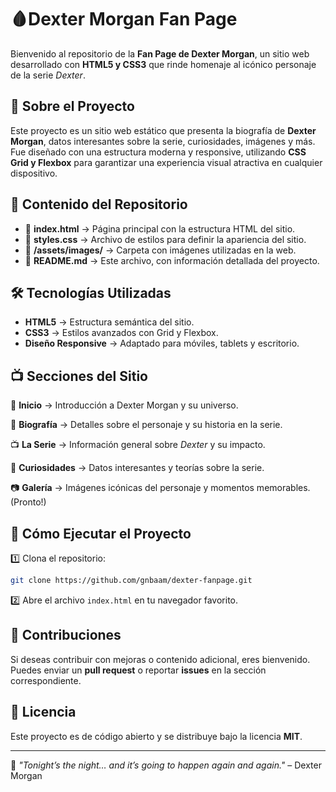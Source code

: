 # 🩸Dexter Morgan Fan Page

Bienvenido al repositorio de la **Fan Page de Dexter Morgan**, un sitio web desarrollado con **HTML5 y CSS3** que rinde homenaje al icónico personaje de la serie *Dexter*.

## 🎯 Sobre el Proyecto

Este proyecto es un sitio web estático que presenta la biografía de **Dexter Morgan**, datos interesantes sobre la serie, curiosidades, imágenes y más. Fue diseñado con una estructura moderna y responsive, utilizando **CSS Grid y Flexbox** para garantizar una experiencia visual atractiva en cualquier dispositivo.

## 📂 Contenido del Repositorio

- 📜 **index.html** → Página principal con la estructura HTML del sitio.
- 🎨 **styles.css** → Archivo de estilos para definir la apariencia del sitio.
- 📸 **/assets/images/** → Carpeta con imágenes utilizadas en la web.
- 📄 **README.md** → Este archivo, con información detallada del proyecto.

## 🛠️ Tecnologías Utilizadas

- **HTML5** → Estructura semántica del sitio.
- **CSS3** → Estilos avanzados con Grid y Flexbox.
- **Diseño Responsive** → Adaptado para móviles, tablets y escritorio.

## 📺 Secciones del Sitio

🔴 **Inicio** → Introducción a Dexter Morgan y su universo.

🔪 **Biografía** → Detalles sobre el personaje y su historia en la serie.

📺 **La Serie** → Información general sobre *Dexter* y su impacto.

🧠 **Curiosidades** → Datos interesantes y teorías sobre la serie.

📷 **Galería** → Imágenes icónicas del personaje y momentos memorables. (Pronto!)

## 🚀 Cómo Ejecutar el Proyecto

1️⃣ Clona el repositorio:

```bash
git clone https://github.com/gnbaam/dexter-fanpage.git
```

2️⃣ Abre el archivo `index.html` en tu navegador favorito.

## 📌 Contribuciones

Si deseas contribuir con mejoras o contenido adicional, eres bienvenido. Puedes enviar un **pull request** o reportar **issues** en la sección correspondiente.

## 📜 Licencia

Este proyecto es de código abierto y se distribuye bajo la licencia **MIT**.

---
📌 *"Tonight’s the night… and it’s going to happen again and again."* – Dexter Morgan
